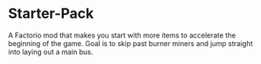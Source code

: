 # Starter-Pack

A Factorio mod that makes you start with more items to accelerate the beginning of the game. Goal is to skip past burner miners and jump straight into laying out a main bus.
